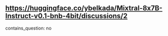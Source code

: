 ## https://huggingface.co/ybelkada/Mixtral-8x7B-Instruct-v0.1-bnb-4bit/discussions/2

contains_question: no
